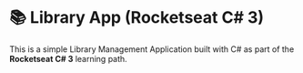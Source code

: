 ﻿# 📚 Library App (Rocketseat C# 3)

This is a simple Library Management Application built with C# as part of the **Rocketseat C# 3** learning path.
